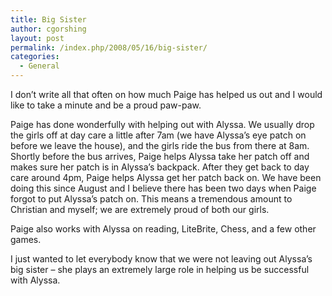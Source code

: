 ```yaml
---
title: Big Sister
author: cgorshing
layout: post
permalink: /index.php/2008/05/16/big-sister/
categories:
  - General
---
```

I don&#8217;t write all that often on how much Paige has helped us out and I would like to take a minute and be a proud paw-paw.

<!--more-->

Paige has done wonderfully with helping out with Alyssa. We usually drop the girls off at day care a little after 7am (we have Alyssa&#8217;s eye patch on before we leave the house), and the girls ride the bus from there at 8am. Shortly before the bus arrives, Paige helps Alyssa take her patch off and makes sure her patch is in Alyssa&#8217;s backpack. After they get back to day care around 4pm, Paige helps Alyssa get her patch back on. We have been doing this since August and I believe there has been two days when Paige forgot to put Alyssa&#8217;s patch on. This means a tremendous amount to Christian and myself; we are extremely proud of both our girls.

Paige also works with Alyssa on reading, LiteBrite, Chess, and a few other games.

I just wanted to let everybody know that we were not leaving out Alyssa&#8217;s big sister &#8211; she plays an extremely large role in helping us be successful with Alyssa.